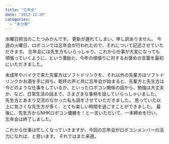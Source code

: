```yaml
---
title: "忘年会"
date: "2012-12-20"
categories: 
  - "未分類"
---
```


水曜日担当のこたつみかんです。 更新が遅れてしまい、申し訳ありません。 今週の火曜日、ロボコンでは忘年会が行われたので、それについて記述させていただきます。 忘年会には先生方もいらっしゃり、これから仕事が大変になっても頑張っていくように、という激励と、今年の頑張りに対するお褒めの言葉を最初にいただきました。

未成年やバイクで来た先輩方はソフトドリンクを、それ以外の先輩方はソフトドリンクかお酒を手に持ち、乾杯の声と共に忘年会が始まると、先輩方と先生方は今どのような仕事をしているか、といったロボコン関係の話から、勉強は大丈夫か、など、日常生活の話まで、さまざまな事柄を話していらっしゃいました。 先生方とあまり交流のなかった私も話をさせていただきました。 思っていた以上に気さくな先生方が多く、とても楽しい時間を過ごすことができました。 最後に、先生方からNHKロボコン優勝を！と一言いただいて、一本締めを行い、忘年会は終了しました。

これから仕事は忙しくなっていきますが、今回の忘年会がロボコンメンバーの活力になれば、と思います。 それではまた来週。
